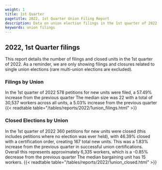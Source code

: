 ```yaml
---
weight: 1
title: 1st Quarter
pagetitle: 2022, 1st Quarter Union Filing Report
description: Data on union election filings in the 1st quarter of 2022
keywords: union filings
---
```


## 2022, 1st Quarter filings

This report details the number of filings and closed units in the 1st quarter of 2022. As a reminder, we are only showing filings and closures related to single union elections (rare multi-union elections are excluded).

### Filings by Union
In the 1st quarter of 2022 578 petitions for new units were filed, a 57.49% increase from the previous quarter The median size was 22 with a total of 30,537 workers across all units, a 5.03% increase from the previous quarter
{{< readtable table="/tables/reports/2022/1union_filings.html" >}}

### Closed Elections by Union
In the 1st quarter of 2022 360 petitions for new units were closed (this includes petitions where no election was ever held), with 46.39% closed with a certification order, creating 167 total new units. This was a 1.83% increase from the previous quarter in successful union certifications. Overall this represents approximately 6,335 workers, which is a -0.85% decrease from the previous quarter The median bargaining unit has 15 workers.
{{< readtable table="/tables/reports/2022/1union_closed.html" >}}

